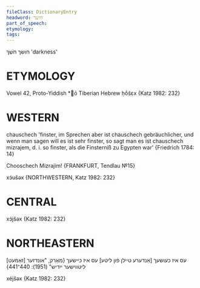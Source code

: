 ```yaml
---
fileClass: DictionaryEntry
headword: חושך
part_of_speech: 
etymology: 
tags: 
---
```

חושך
חֹשֶׁךְ
'darkness'

ETYMOLOGY
===========
Vowel 42, Proto-Yiddish *ō
Tiberian Hebrew ḥṓšɛx
{Katz 1982: 232}

WESTERN
========

chauschech 'finster, im Sprechen aber ist chauschech gebräuchlicher, und wenn man sagen will es ist sehr finster, so sagt man es ist chauschech mizrajem, d. i. so finster, als die Finsterniß zu Egypten war' {Friedrich 1784: 14}

Chooschech Mizrajim!
{FRANKFURT, Tendlau №15}

xɔ́ušəx {NORTHWESTERN, Katz 1982: 232}

CENTRAL
========

xɔ́jšəx {Katz 1982: 232}

NORTHEASTERN
==============

[זאַמעט] עס איז כעושעך
[אַנדערע טיילן פֿון ליטע] עס איז כיישעך
{מאַרק, "אונדזער ליטווישער ייִדיש" (1951): 440־441}

xéjšəx {Katz 1982: 232}